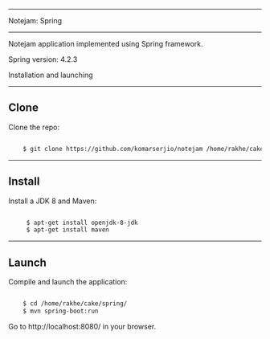 ***************
Notejam: Spring
***************

Notejam application implemented using Spring framework.

Spring version: 4.2.3


Installation and launching

-----
Clone
-----

Clone the repo:

```bash

    $ git clone https://github.com/komarserjio/notejam /home/rakhe/cake/spring/
```

-------
Install
-------

Install a JDK 8 and Maven:

```bash

     $ apt-get install openjdk-8-jdk
     $ apt-get install maven
```


------
Launch
------

Compile and launch the application:

```bash

    $ cd /home/rakhe/cake/spring/
    $ mvn spring-boot:run
```

Go to http://localhost:8080/ in your browser.

